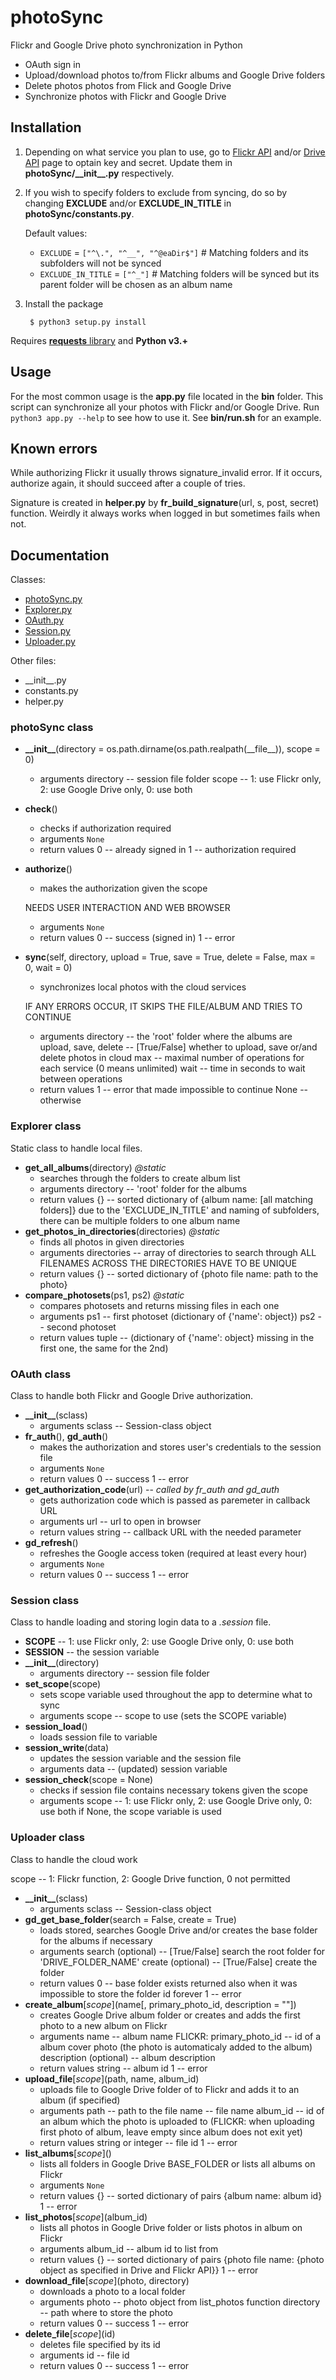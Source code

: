 photoSync
=========
Flickr and Google Drive photo synchronization in Python

- OAuth sign in
- Upload/download photos to/from Flickr albums and Google Drive folders
- Delete photos photos from Flick and Google Drive
- Synchronize photos with Flickr and Google Drive

Installation
------------
1. Depending on what service you plan to use, go to [Flickr API](https://www.flickr.com/services/apps/create/apply/) and/or [Drive API](https://console.developers.google.com) page to optain key and secret. Update them in **photoSync/\_\_init\_\_.py** respectively.

2. If you wish to specify folders to exclude from syncing, do so by changing **EXCLUDE** and/or **EXCLUDE\_IN\_TITLE** in **photoSync/constants.py**.

    Default values:
    - `EXCLUDE` = `["^\.", "^__", "^@eaDir$"]` # Matching folders and its subfolders will not be synced
    - `EXCLUDE_IN_TITLE` = `["^_"]` # Matching folders will be synced but its parent folder will be chosen as an album name

3. Install the package

        $ python3 setup.py install

Requires [**requests** library](https://github.com/kennethreitz/requests/) and **Python v3.+**

Usage
-----
For the most common usage is the **app.py** file located in the **bin** folder. This script can synchronize all your photos with Flickr and/or Google Drive. Run `python3 app.py --help` to see how to use it. See **bin/run.sh** for an example.

Known errors
------------
While authorizing Flickr it usually throws signature_invalid error. If it occurs, authorize again, it should succeed after a couple of tries.

Signature is created in **helper.py** by **fr_build_signature**(url, s, post, secret) function. Weirdly it always works when logged in but sometimes fails when not.

Documentation
-------------
Classes:
- [photoSync.py](#photoSync)
- [Explorer.py](#Explorer)
- [OAuth.py](OAuth)
- [Session.py](Session)
- [Uploader.py](Uploader)

Other files:
- \_\_init\_\_.py
- constants.py
- helper.py

### <a name="photoSync"></a>photoSync class
- **\_\_init\_\_**(directory = os.path.dirname(os.path.realpath(\_\_file\_\_)), scope = 0)
    - arguments
            directory -- session file folder
            scope -- 1: use Flickr only, 2: use Google Drive only, 0: use both
- **check**()
    - checks if authorization required
    - arguments `None`
    - return values
            0 -- already signed in
            1 -- authorization required
- **authorize**()
    - makes the authorization given the scope

    NEEDS USER INTERACTION AND WEB BROWSER
    - arguments `None`
    - return values
            0 -- success (signed in)
            1 -- error
- **sync**(self, directory, upload = True, save = True, delete = False, max = 0, wait = 0)
    - synchronizes local photos with the cloud services

    IF ANY ERRORS OCCUR, IT SKIPS THE FILE/ALBUM AND TRIES TO CONTINUE
    - arguments
            directory -- the 'root' folder where the albums are
            upload, save, delete -- [True/False] whether to upload, save or/and delete photos in cloud
            max -- maximal number of operations for each service (0 means unlimited)
            wait -- time in seconds to wait between operations
    - return values
            1 -- error that made impossible to continue
            None -- otherwise

### <a name="Explorer"></a>Explorer class
Static class to handle local files.
- **get_all_albums**(directory) *@static*
    - searches through the folders to create album list
    - arguments
			directory -- 'root' folder for the albums
    - return values
			{} -- sorted dictionary of {album name: [all matching folders]}
				due to the 'EXCLUDE_IN_TITLE' and naming of subfolders,
				there can be multiple folders to one album name
- **get_photos_in_directories**(directories) *@static*
    - finds all photos in given directories
    - arguments
            directories -- array of directories to search through
                ALL FILENAMES ACROSS THE DIRECTORIES HAVE TO BE UNIQUE
    - return values
            {} -- sorted dictionary of {photo file name: path to the photo}
- **compare_photosets**(ps1, ps2) *@static*
    - compares photosets and returns missing files in each one
    - arguments
            ps1 -- first photoset (dictionary of {'name': object})
            ps2 -- second photoset
    - return values
            tuple -- (dictionary of {'name': object} missing in the first one, the same for the 2nd)

### <a name="OAuth"></a>OAuth class
Class to handle both Flickr and Google Drive authorization.
- **\_\_init\_\_**(sclass)
    - arguments
            sclass -- Session-class object
- **fr_auth**(), **gd_auth**()
    - makes the authorization and stores user's credentials to the session file
    - arguments `None`
    - return values
    		0 -- success
            1 -- error
- **get_authorization_code**(url) -- *called by fr_auth and gd_auth*
    - gets authorization code which is passed as paremeter in callback URL
    - arguments
            url -- url to open in browser
    - return values
    		string -- callback URL with the needed parameter
- **gd_refresh**()
    - refreshes the Google access token (required at least every hour)
    - arguments `None`
    - return values
    		0 -- success
            1 -- error

### <a name="Session"></a>Session class
Class to handle loading and storing login data to a *.session* file.
- **SCOPE** -- 1: use Flickr only, 2: use Google Drive only, 0: use both
- **SESSION** -- the session variable
- **\_\_init\_\_**(directory)
    - arguments
            directory -- session file folder
- **set_scope**(scope)
    - sets scope variable used throughout the app to determine what to sync
    - arguments
            scope -- scope to use (sets the SCOPE variable)
- **session_load**()
    - loads session file to variable
- **session_write**(data)
    - updates the session variable and the session file
    - arguments
            data -- (updated) session variable
- **session_check**(scope = None)
    - checks if session file contains necessary tokens given the scope
    - arguments
            scope -- 1: use Flickr only, 2: use Google Drive only, 0: use both
                if None, the scope variable is used

### <a name="Uploader"></a>Uploader class
Class to handle the cloud work

scope -- 1: Flickr function, 2: Google Drive function, 0 not permitted
- **\_\_init\_\_**(sclass)
    - arguments
            sclass -- Session-class object
- **gd_get_base_folder**(search = False, create = True)
    - loads stored, searches Google Drive and/or creates the base folder for the albums if necessary
    - arguments
            search (optional) -- [True/False] search the root folder for 'DRIVE_FOLDER_NAME'
            create (optional) -- [True/False] create the folder
    - return values
            0 -- base folder exists
                returned also when it was impossible to store the folder id forever
            1 -- error
- **create_album**\[*scope*](name[, primary_photo_id, description = ""])
    - creates Google Drive album folder or creates and adds the first photo to a new album on Flickr
    - arguments
            name -- album name
            FLICKR:
                primary_photo_id -- id of a album cover photo (the photo is automaticaly added to the album)
                description (optional) -- album description
    - return values
    		string -- album id
            1 -- error
- **upload_file**\[*scope*](path, name, album_id)
    - uploads file to Google Drive folder of to Flickr and adds it to an album (if specified)
    - arguments
            path -- path to the file
            name -- file name
            album_id -- id of an album which the photo is uploaded to (FLICKR: when uploading first photo of album, leave empty since album does not exit yet)
    - return values
            string or integer -- file id
            1 -- error
- **list_albums**\[*scope*]()
    - lists all folders in Google Drive BASE_FOLDER or lists all albums on Flickr
    - arguments `None`
    - return values
            {} -- sorted dictionary of pairs {album name: album id}
            1 -- error
- **list_photos**\[*scope*](album_id)
    - lists all photos in Google Drive folder or lists photos in album on Flickr
    - arguments
            album_id -- album id to list from
    - return values
            {} -- sorted dictionary of pairs
                {photo file name: {photo object as specified in Drive and Flickr API}}
            1 -- error
- **download_file**\[*scope*](photo, directory)
    - downloads a photo to a local folder
    - arguments
            photo -- photo object from list_photos function
            directory -- path where to store the photo
    - return values
            0 -- success
            1 -- error
- **delete_file**\[*scope*](id)
    - deletes file specified by its id
    - arguments
            id -- file id
    - return values
            0 -- success
            1 -- error
